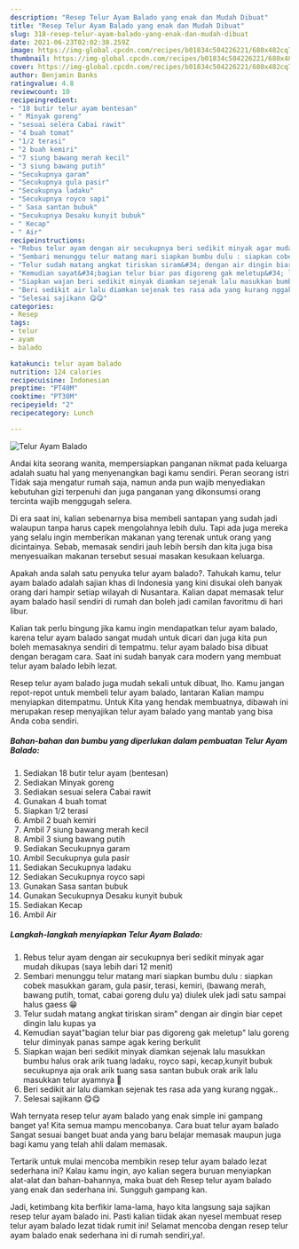 ```yaml
---
description: "Resep Telur Ayam Balado yang enak dan Mudah Dibuat"
title: "Resep Telur Ayam Balado yang enak dan Mudah Dibuat"
slug: 318-resep-telur-ayam-balado-yang-enak-dan-mudah-dibuat
date: 2021-06-23T02:02:38.259Z
image: https://img-global.cpcdn.com/recipes/b01834c504226221/680x482cq70/telur-ayam-balado-foto-resep-utama.jpg
thumbnail: https://img-global.cpcdn.com/recipes/b01834c504226221/680x482cq70/telur-ayam-balado-foto-resep-utama.jpg
cover: https://img-global.cpcdn.com/recipes/b01834c504226221/680x482cq70/telur-ayam-balado-foto-resep-utama.jpg
author: Benjamin Banks
ratingvalue: 4.8
reviewcount: 10
recipeingredient:
- "18 butir telur ayam bentesan"
- " Minyak goreng"
- "sesuai selera Cabai rawit"
- "4 buah tomat"
- "1/2 terasi"
- "2 buah kemiri"
- "7 siung bawang merah kecil"
- "3 siung bawang putih"
- "Secukupnya garam"
- "Secukupnya gula pasir"
- "Secukupnya ladaku"
- "Secukupnya royco sapi"
- " Sasa santan bubuk"
- "Secukupnya Desaku kunyit bubuk"
- " Kecap"
- " Air"
recipeinstructions:
- "Rebus telur ayam dengan air secukupnya beri sedikit minyak agar mudah dikupas (saya lebih dari 12 menit)"
- "Sembari menunggu telur matang mari siapkan bumbu dulu : siapkan cobek masukkan garam, gula pasir, terasi, kemiri, (bawang merah, bawang putih, tomat, cabai goreng dulu ya) diulek ulek jadi satu sampai halus gaess 😁"
- "Telur sudah matang angkat tiriskan siram&#34; dengan air dingin biar cepet dingin lalu kupas ya"
- "Kemudian sayat&#34;bagian telur biar pas digoreng gak meletup&#34; lalu goreng telur diminyak panas sampe agak kering berkulit"
- "Siapkan wajan beri sedikit minyak diamkan sejenak lalu masukkan bumbu halus orak arik tuang ladaku, royco sapi, kecap,kunyit bubuk secukupnya aja orak arik tuang sasa santan bubuk orak arik lalu masukkan telur ayamnya 🥚"
- "Beri sedikit air lalu diamkan sejenak tes rasa ada yang kurang nggak.."
- "Selesai sajikann 😋😋"
categories:
- Resep
tags:
- telur
- ayam
- balado

katakunci: telur ayam balado 
nutrition: 124 calories
recipecuisine: Indonesian
preptime: "PT40M"
cooktime: "PT30M"
recipeyield: "2"
recipecategory: Lunch

---
```



![Telur Ayam Balado](https://img-global.cpcdn.com/recipes/b01834c504226221/680x482cq70/telur-ayam-balado-foto-resep-utama.jpg)

Andai kita seorang wanita, mempersiapkan panganan nikmat pada keluarga adalah suatu hal yang menyenangkan bagi kamu sendiri. Peran seorang istri Tidak saja mengatur rumah saja, namun anda pun wajib menyediakan kebutuhan gizi terpenuhi dan juga panganan yang dikonsumsi orang tercinta wajib menggugah selera.

Di era  saat ini, kalian sebenarnya bisa membeli santapan yang sudah jadi walaupun tanpa harus capek mengolahnya lebih dulu. Tapi ada juga mereka yang selalu ingin memberikan makanan yang terenak untuk orang yang dicintainya. Sebab, memasak sendiri jauh lebih bersih dan kita juga bisa menyesuaikan makanan tersebut sesuai masakan kesukaan keluarga. 



Apakah anda salah satu penyuka telur ayam balado?. Tahukah kamu, telur ayam balado adalah sajian khas di Indonesia yang kini disukai oleh banyak orang dari hampir setiap wilayah di Nusantara. Kalian dapat memasak telur ayam balado hasil sendiri di rumah dan boleh jadi camilan favoritmu di hari libur.

Kalian tak perlu bingung jika kamu ingin mendapatkan telur ayam balado, karena telur ayam balado sangat mudah untuk dicari dan juga kita pun boleh memasaknya sendiri di tempatmu. telur ayam balado bisa dibuat dengan beragam cara. Saat ini sudah banyak cara modern yang membuat telur ayam balado lebih lezat.

Resep telur ayam balado juga mudah sekali untuk dibuat, lho. Kamu jangan repot-repot untuk membeli telur ayam balado, lantaran Kalian mampu menyiapkan ditempatmu. Untuk Kita yang hendak membuatnya, dibawah ini merupakan resep menyajikan telur ayam balado yang mantab yang bisa Anda coba sendiri.

<!--inarticleads1-->

##### Bahan-bahan dan bumbu yang diperlukan dalam pembuatan Telur Ayam Balado:

1. Sediakan 18 butir telur ayam (bentesan)
1. Sediakan  Minyak goreng
1. Sediakan sesuai selera Cabai rawit
1. Gunakan 4 buah tomat
1. Siapkan 1/2 terasi
1. Ambil 2 buah kemiri
1. Ambil 7 siung bawang merah kecil
1. Ambil 3 siung bawang putih
1. Sediakan Secukupnya garam
1. Ambil Secukupnya gula pasir
1. Sediakan Secukupnya ladaku
1. Sediakan Secukupnya royco sapi
1. Gunakan  Sasa santan bubuk
1. Gunakan Secukupnya Desaku kunyit bubuk
1. Sediakan  Kecap
1. Ambil  Air




<!--inarticleads2-->

##### Langkah-langkah menyiapkan Telur Ayam Balado:

1. Rebus telur ayam dengan air secukupnya beri sedikit minyak agar mudah dikupas (saya lebih dari 12 menit)
1. Sembari menunggu telur matang mari siapkan bumbu dulu : siapkan cobek masukkan garam, gula pasir, terasi, kemiri, (bawang merah, bawang putih, tomat, cabai goreng dulu ya) diulek ulek jadi satu sampai halus gaess 😁
1. Telur sudah matang angkat tiriskan siram&#34; dengan air dingin biar cepet dingin lalu kupas ya
1. Kemudian sayat&#34;bagian telur biar pas digoreng gak meletup&#34; lalu goreng telur diminyak panas sampe agak kering berkulit
1. Siapkan wajan beri sedikit minyak diamkan sejenak lalu masukkan bumbu halus orak arik tuang ladaku, royco sapi, kecap,kunyit bubuk secukupnya aja orak arik tuang sasa santan bubuk orak arik lalu masukkan telur ayamnya 🥚
1. Beri sedikit air lalu diamkan sejenak tes rasa ada yang kurang nggak..
1. Selesai sajikann 😋😋




Wah ternyata resep telur ayam balado yang enak simple ini gampang banget ya! Kita semua mampu mencobanya. Cara buat telur ayam balado Sangat sesuai banget buat anda yang baru belajar memasak maupun juga bagi kamu yang telah ahli dalam memasak.

Tertarik untuk mulai mencoba membikin resep telur ayam balado lezat sederhana ini? Kalau kamu ingin, ayo kalian segera buruan menyiapkan alat-alat dan bahan-bahannya, maka buat deh Resep telur ayam balado yang enak dan sederhana ini. Sungguh gampang kan. 

Jadi, ketimbang kita berfikir lama-lama, hayo kita langsung saja sajikan resep telur ayam balado ini. Pasti kalian tiidak akan nyesel membuat resep telur ayam balado lezat tidak rumit ini! Selamat mencoba dengan resep telur ayam balado enak sederhana ini di rumah sendiri,ya!.


